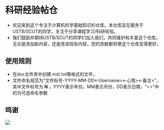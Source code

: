 # 科研经验帖仓
- 欢迎来到这个专注于计算机科学基础知识的仓库。本仓库旨在服务于USTB/SCUT的同学，关注于分享课程学习/科研经验。
- 我们鼓励并期待USTB/SCUT的同学们加入我们，共同维护和丰富这个仓库。无论是添加新内容，还是改进现有内容，您的贡献都将使这个仓库变得更好。

## 使用规则
- 在doc文件夹中创建.md/.txt等格式的文件，
- 文件命名规范为"文件标号-YYYY-MM-DD<-Username><-心情><-备注>"，其中文件标号为 **N** <!-- FILE_COUNT --> ，YYYY表示年份，MM表示月份，DD表示日期，"<>"中的为可选命名参数

## 鸣谢

<a href="https://github.com/USTB-SCUT/repo4scirec/graphs/contributors">
  <img src="https://contrib.rocks/image?repo=USTB-SCUT/repo4scirec" />
</a>
